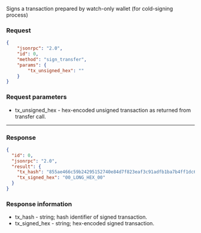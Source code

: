 Signs a transaction prepared by watch-only wallet (for cold-signing process)

### Request

```json
{
	"jsonrpc": "2.0",
	"id": 0,
	"method": "sign_transfer",
	"params": {
		"tx_unsigned_hex": ""
	}
}
```

### Request parameters

- tx_unsigned_hex - hex-encoded unsigned transaction as returned from transfer call.

---

### Response

```json
{
  "id": 0,
  "jsonrpc": "2.0",
  "result": {
    "tx_hash": "855ae466c59b24295152740e84d7f823eaf3c91adfb1ba7b4ff1dc6085b79e63",
    "tx_signed_hex": "00_LONG_HEX_00"
  }
}
```

### Response information

- tx_hash - string; hash identifier of signed transaction.
- tx_signed_hex - string; hex-encoded signed transaction.
